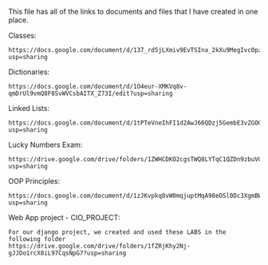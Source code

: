 This file has all of the links to documents and files that I have created in one place.


Classes:

    https://docs.google.com/document/d/137_rd5jLXmiv9EvTSIna_2kXu9MegIvc0pzrCoGis4U/edit?usp=sharing


Dictionaries:

    https://docs.google.com/document/d/1O4eur-XMKVq8v-qmDrUl9vmQ8F8SvWVCsbAITX_Z73I/edit?usp=sharing


Linked Lists:

    https://docs.google.com/document/d/1tPTeVneIhFI1d2AwJ66QDzj5GembE3vZGOGEX1OwOg8/edit?usp=sharing


Lucky Numbers Exam:

    https://drive.google.com/drive/folders/1ZWHCDKO2cgsTWQ8LYTqC1QZDn9zbuVCr?usp=sharing


OOP Principles:

    https://docs.google.com/document/d/1zJKvpkq8vW0mqjuptMqA98eOSl0Dc3XgmBWUwlK9xQY/edit?usp=sharing


Web App project - CIO_PROJECT:

    For our django project, we created and used these LABS in the following folder 
    https://drive.google.com/drive/folders/1fZRjKhy2Nj-gJJDo1rcX8iL97CqsNpG7?usp=sharing
